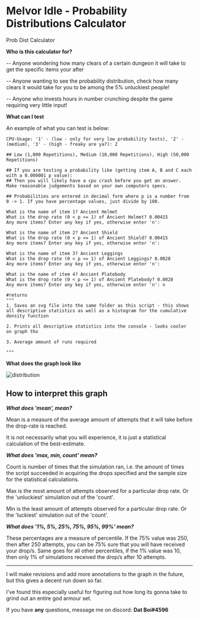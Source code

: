 # Melvor Idle - Probability Distributions Calculator
Prob Dist Calculator

**Who is this calculator for?**

-- Anyone wondering how many clears of a certain dungeon it will take to get the specific items your after

-- Anyone wanting to see the probability distribution, check how many clears it would take for you to be among the 5% unluckiest people!

-- Anyone who invests hours in number crunching despite the game requiring very little input!

**What can I test**

An example of what you can test is below:

```python3
CPU-Usage: '1' - (low - only for very low probability tests), '2' - (medium), '3' - (high - freaky are ya?): 2

## Low (1,000 Repetitions), Medium (10,000 Repetitions), High (50,000 Repetitions)

## If you are testing a probability like (getting item A, B and C each with a 0.000001 p value):
## Then you will likely have a cpu crash before you get an answer. Make reasonable judgements based on your own computers specs.

## Probabilities are entered in decimal form where p is a number from 0 -> 1. If you have percentage values, just divide by 100.

What is the name of item 1? Ancient Helmet
What is the drop rate (0 < p <= 1) of Ancient Helmet? 0.00415
Any more items? Enter any key if yes, otherwise enter 'n': 

What is the name of item 2? Ancient Shield
What is the drop rate (0 < p <= 1) of Ancient Shield? 0.00415
Any more items? Enter any key if yes, otherwise enter 'n': 

What is the name of item 3? Ancient Leggings
What is the drop rate (0 < p <= 1) of Ancient Leggings? 0.0028
Any more items? Enter any key if yes, otherwise enter 'n': 

What is the name of item 4? Ancient Platebody
What is the drop rate (0 < p <= 1) of Ancient Platebody? 0.0028
Any more items? Enter any key if yes, otherwise enter 'n': n

#returns
"""
1. Saves an svg file into the same folder as this script - this shows all descriptive statistics as well as a histogram for the cumulative density function

2. Prints all descriptive statistics into the console - looks cooler on graph tho 

3. Average amount of runs required

"""
```
**What does the graph look like**


![distribution](https://user-images.githubusercontent.com/47137792/170841934-b9b272cf-3f36-4633-9594-b15bfce7f99b.svg)

**How to interpret this graph**
--------------------------------
***What does 'mean', mean?***

Mean is a measure of the average amount of attempts that it will take before the drop-rate is reached.

It is not necessarily what you will experience, it is just a statistical calculation of the best-estimate.

***What does 'max, min, count' mean?***

Count is number of times that the simulation ran, i.e. the amount of times the script succeeded in acquiring the drops specified and the sample size
for the statistical calculations.

Max is the most amount of attempts observed for a particular drop rate. Or the 'unluckiest' simulation out of the 'count'.

Min is the least amount of attempts observed for a particular drop rate. Or the 'luckiest' simulation out of the 'count'.

***What does '1%, 5%, 25%, 75%, 95%, 99%' mean?***

These percentages are a measure of percentile. If the 75% value was 250, then after 250 attempts, you can be 75% sure that you will have received your drop/s.
Same goes for all other percentiles, if the 1% value was 10, then only 1% of simulations received the drop/s after 10 attempts. 


----------------------------------------------------------------------------------------------------
I will make revisions and add more annotations to the graph in the future, but this gives a decent run down so far.

I've found this especially useful for figuring out how long its gonna take to grind out an entire god armour set.


If you have **any** questions, message me on discord: **Dat Boi#4596**
